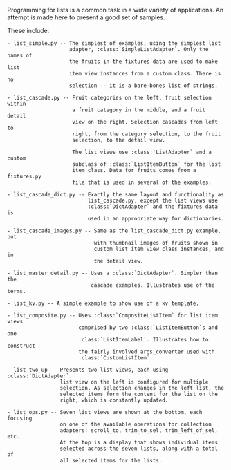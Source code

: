 Programming for lists is a common task in a wide variety of applications.
An attempt is made here to present a good set of samples.

These include:

    - list_simple.py -- The simplest of examples, using the simplest list
                        adapter, :class:`SimpleListAdapter`. Only the names of
                        the fruits in the fixtures data are used to make list
                        item view instances from a custom class. There is no
                        selection -- it is a bare-bones list of strings.

    - list_cascade.py -- Fruit categories on the left, fruit selection within
                         a fruit category in the middle, and a fruit detail
                         view on the right. Selection cascades from left to
                         right, from the category selection, to the fruit
                         selection, to the detail view.

                         The list views use :class:`ListAdapter` and a custom
                         subclass of :class:`ListItemButton` for the list
                         item class. Data for fruits comes from a fixtures.py
                         file that is used in several of the examples.

    - list_cascade_dict.py -- Exactly the same layout and functionality as
                              list_cascade.py, except the list views use
                              :class:`DictAdapter` and the fixtures data is
                              used in an appropriate way for dictionaries.

    - list_cascade_images.py -- Same as the list_cascade_dict.py example, but
                                with thumbnail images of fruits shown in
                                custom list item view class instances, and in
                                the detail view.

    - list_master_detail.py -- Uses a :class:`DictAdapter`. Simpler than the
                               cascade examples. Illustrates use of the terms.

    - list_kv.py -- A simple example to show use of a kv template.

    - list_composite.py -- Uses :class:`CompositeListItem` for list item views
                           comprised by two :class:`ListItemButton`s and one
                           :class:`ListItemLabel`. Illustrates how to construct
                           the fairly involved args_converter used with
                           :class:`CustomListItem`.

    - list_two_up -- Presents two list views, each using :class:`DictAdapter`.
                     list view on the left is configured for multiple
                     selection. As selection changes in the left list, the
                     selected items form the content for the list on the
                     right, which is constantly updated.

    - list_ops.py -- Seven list views are shown at the bottom, each focusing
                     on one of the available operations for collection
                     adapters: scroll_to, trim_to_sel, trim_left_of_sel, etc.
                     At the top is a display that shows individual items
                     selected across the seven lists, along with a total of
                     all selected items for the lists.
 
